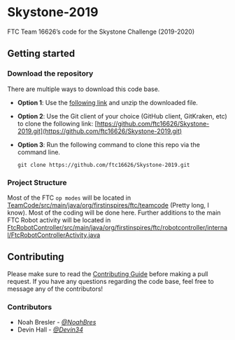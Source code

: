 ﻿# Skystone-2019

FTC Team 16626’s code for the Skystone Challenge (2019-2020)

## Getting started

### Download the repository

There are multiple ways to download this code base.

- **Option 1**: Use the [following link](https://github.com/ftc16626/Skystone-2019/archive/dev.zip) and unzip the downloaded file.
- **Option 2**: Use the Git client of your choice (GitHub client, GitKraken, etc) to clone the following link: [https://github.com/ftc16626/Skystone-2019.git](https://github.com/ftc16626/Skystone-2019.git)
- **Option 3**: Run the following command to clone this repo via the command line.

  `git clone https://github.com/ftc16626/Skystone-2019.git`

### Project Structure

Most of the FTC `op modes` will be located in [TeamCode/src/main/java/org/firstinspires/ftc/teamcode](TeamCode/src/main/java/org/firstinspires/ftc/teamcode) (Pretty long, I know). Most of the coding will be done here.
Further additions to the main FTC Robot activity will be located in [FtcRobotController/src/main/java/org/firstinspires/ftc/robotcontroller/internal/FtcRobotControllerActivity.java](FtcRobotController/src/main/java/org/firstinspires/ftc/robotcontroller/internal/FtcRobotControllerActivity.java)

## Contributing

Please make sure to read the [Contributing Guide](CONTRIBUTING.md) before making a pull request. If you have any questions regarding the code base, feel free to message any of the contributors!

### Contributors

- Noah Bresler - [_@NoahBres_](https://github.com/NoahBres)
- Devin Hall - [_@Devin34_](https://github.com/Devin34)